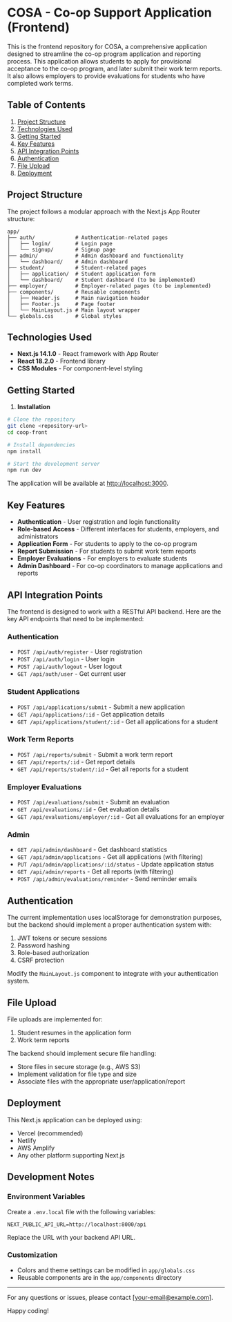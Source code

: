 # COSA - Co-op Support Application (Frontend)

This is the frontend repository for COSA, a comprehensive application designed to streamline the co-op program application and reporting process. This application allows students to apply for provisional acceptance to the co-op program, and later submit their work term reports. It also allows employers to provide evaluations for students who have completed work terms.

## Table of Contents

1. [Project Structure](#project-structure)
2. [Technologies Used](#technologies-used)
3. [Getting Started](#getting-started)
4. [Key Features](#key-features)
5. [API Integration Points](#api-integration-points)
6. [Authentication](#authentication)
7. [File Upload](#file-upload)
8. [Deployment](#deployment)

## Project Structure

The project follows a modular approach with the Next.js App Router structure:

```
app/
├── auth/             # Authentication-related pages
│   ├── login/        # Login page
│   └── signup/       # Signup page
├── admin/            # Admin dashboard and functionality
│   └── dashboard/    # Admin dashboard
├── student/          # Student-related pages
│   ├── application/  # Student application form
│   └── dashboard/    # Student dashboard (to be implemented)
├── employer/         # Employer-related pages (to be implemented)
├── components/       # Reusable components
│   ├── Header.js     # Main navigation header
│   ├── Footer.js     # Page footer
│   └── MainLayout.js # Main layout wrapper
└── globals.css       # Global styles
```

## Technologies Used

- **Next.js 14.1.0** - React framework with App Router
- **React 18.2.0** - Frontend library
- **CSS Modules** - For component-level styling

## Getting Started

1. **Installation**

```bash
# Clone the repository
git clone <repository-url>
cd coop-front

# Install dependencies
npm install

# Start the development server
npm run dev
```

The application will be available at [http://localhost:3000](http://localhost:3000).

## Key Features

- **Authentication** - User registration and login functionality
- **Role-based Access** - Different interfaces for students, employers, and administrators
- **Application Form** - For students to apply to the co-op program
- **Report Submission** - For students to submit work term reports
- **Employer Evaluations** - For employers to evaluate students
- **Admin Dashboard** - For co-op coordinators to manage applications and reports

## API Integration Points

The frontend is designed to work with a RESTful API backend. Here are the key API endpoints that need to be implemented:

### Authentication

- `POST /api/auth/register` - User registration
- `POST /api/auth/login` - User login
- `POST /api/auth/logout` - User logout
- `GET /api/auth/user` - Get current user

### Student Applications

- `POST /api/applications/submit` - Submit a new application
- `GET /api/applications/:id` - Get application details
- `GET /api/applications/student/:id` - Get all applications for a student

### Work Term Reports

- `POST /api/reports/submit` - Submit a work term report
- `GET /api/reports/:id` - Get report details
- `GET /api/reports/student/:id` - Get all reports for a student

### Employer Evaluations

- `POST /api/evaluations/submit` - Submit an evaluation
- `GET /api/evaluations/:id` - Get evaluation details
- `GET /api/evaluations/employer/:id` - Get all evaluations for an employer

### Admin

- `GET /api/admin/dashboard` - Get dashboard statistics
- `GET /api/admin/applications` - Get all applications (with filtering)
- `PUT /api/admin/applications/:id/status` - Update application status
- `GET /api/admin/reports` - Get all reports (with filtering)
- `POST /api/admin/evaluations/reminder` - Send reminder emails

## Authentication

The current implementation uses localStorage for demonstration purposes, but the backend should implement a proper authentication system with:

1. JWT tokens or secure sessions
2. Password hashing
3. Role-based authorization
4. CSRF protection

Modify the `MainLayout.js` component to integrate with your authentication system.

## File Upload

File uploads are implemented for:

1. Student resumes in the application form
2. Work term reports

The backend should implement secure file handling:
- Store files in secure storage (e.g., AWS S3)
- Implement validation for file type and size
- Associate files with the appropriate user/application/report

## Deployment

This Next.js application can be deployed using:

- Vercel (recommended)
- Netlify
- AWS Amplify
- Any other platform supporting Next.js

## Development Notes

### Environment Variables

Create a `.env.local` file with the following variables:

```
NEXT_PUBLIC_API_URL=http://localhost:8000/api
```

Replace the URL with your backend API URL.

### Customization

- Colors and theme settings can be modified in `app/globals.css`
- Reusable components are in the `app/components` directory

---

For any questions or issues, please contact [your-email@example.com].

Happy coding!
